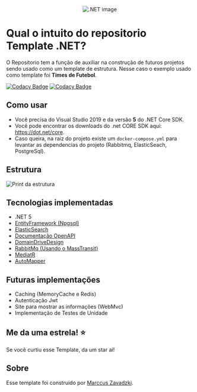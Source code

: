 <center><img src="https://winaero.com/blog/wp-content/uploads/2017/08/netcore2-banner.png" alt=".NET image" /></center>


Qual o intuito do repositorio Template .NET?
=====================
O Repositorio tem a função de auxiliar na construção de futuros projetos sendo usado como um template de estrutura.
Nesse caso o exemplo usado como template foi <b>Times de Futebol</b>. 

[![Codacy Badge](https://api.codacy.com/project/badge/Grade/9844fd73ee1f463ea0179f774d3f10ec)](https://app.codacy.com/gh/zavadzki72/Template-.NET?utm_source=github.com&utm_medium=referral&utm_content=zavadzki72/Template-.NET&utm_campaign=Badge_Grade_Settings)
[![Codacy Badge](https://app.codacy.com/project/badge/Grade/058f16859513412cb7e2e6139d90817e)](https://www.codacy.com/gh/zavadzki72/FirebaseAuthentication/dashboard?utm_source=github.com&amp;utm_medium=referral&amp;utm_content=zavadzki72/FirebaseAuthentication&amp;utm_campaign=Badge_Grade)

## Como usar
- Você precisa do Visual Studio 2019 e da versão **5** do .NET Core SDK.
- Você pode encontrar os downloads do .net CORE SDK aqui: https://dot.net/core.
- Caso queira, na raiz do projeto existe um `docker-compose.yml` para levantar as dependencias do projeto (Rabbitmq, ElasticSeach, PostgreSql).

## Estrutura
<img src="http://i.prntscr.com/jSOswr3BShCYKcL5g-nHSA.png" alt="Print da estrutura" />


## Tecnologias implementadas

 - .NET 5
 - [EntityFramework (Npgsql)](https://docs.microsoft.com/en-us/ef/)
 - [ElasticSearch](https://www.elastic.co/guide/index.html)
 - [Documentação OpenAPI](https://swagger.io/specification/)
 - [DomainDriveDesign](https://docs.microsoft.com/en-us/dotnet/architecture/microservices/microservice-ddd-cqrs-patterns/ddd-oriented-microservice)
 - [RabbitMq (Usando o MassTransit)](https://masstransit-project.com/usage/transports/rabbitmq.html#configuration)
 - [MediatR](https://github.com/jbogard/MediatR)
 - [AutoMapper](https://automapper.org)

## Futuras implementações

 - Caching (MemoryCache e Redis)
 - Autenticação Jwt
 - Site para mostrar as informações (WebMvc)
 - Implementação de Testes de Unidade

## Me da uma estrela! :star:
Se você curtiu esse Template, da um star aí!

## Sobre
Esse template foi construido por [Marccus Zavadzki](https://github.com/zavadzki72).
